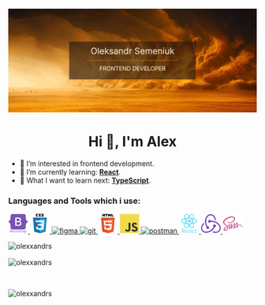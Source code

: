 [![MasterHead](Olexxandr_S.png)](https://0lexxandr-s-portfolio.vercel.app/)

<h1 align="center">Hi 👋, I'm Alex</h1>

- 👀 I’m interested in frontend development.
- 🌱 I’m currently learning: [**React**](https://reactjs.org/).
- 🤔 What I want to learn next: [**TypeScript**](https://www.typescriptlang.org/).

<h3 align="left">Languages and Tools which i use:</h3>
<p align="left"> <a href="https://getbootstrap.com" target="_blank" rel="noreferrer"> <img src="https://raw.githubusercontent.com/devicons/devicon/master/icons/bootstrap/bootstrap-plain-wordmark.svg" alt="bootstrap" width="40" height="40"/> </a> <a href="https://www.w3schools.com/css/" target="_blank" rel="noreferrer"> <img src="https://raw.githubusercontent.com/devicons/devicon/master/icons/css3/css3-original-wordmark.svg" alt="css3" width="40" height="40"/> </a> <a href="https://www.figma.com/" target="_blank" rel="noreferrer"> <img src="https://www.vectorlogo.zone/logos/figma/figma-icon.svg" alt="figma" width="40" height="40"/> </a> <a href="https://git-scm.com/" target="_blank" rel="noreferrer"> <img src="https://www.vectorlogo.zone/logos/git-scm/git-scm-icon.svg" alt="git" width="40" height="40"/> </a> <a href="https://www.w3.org/html/" target="_blank" rel="noreferrer"> <img src="https://raw.githubusercontent.com/devicons/devicon/master/icons/html5/html5-original-wordmark.svg" alt="html5" width="40" height="40"/> </a> <a href="https://developer.mozilla.org/en-US/docs/Web/JavaScript" target="_blank" rel="noreferrer"> <img src="https://raw.githubusercontent.com/devicons/devicon/master/icons/javascript/javascript-original.svg" alt="javascript" width="40" height="40"/> </a>  <a href="https://postman.com" target="_blank" rel="noreferrer"> <img src="https://www.vectorlogo.zone/logos/getpostman/getpostman-icon.svg" alt="postman" width="40" height="40"/> </a> <a href="https://reactjs.org/" target="_blank" rel="noreferrer"> <img src="https://raw.githubusercontent.com/devicons/devicon/master/icons/react/react-original-wordmark.svg" alt="react" width="40" height="40"/> </a> <a href="https://redux.js.org" target="_blank" rel="noreferrer"> <img src="https://raw.githubusercontent.com/devicons/devicon/master/icons/redux/redux-original.svg" alt="redux" width="40" height="40"/> </a> <a href="https://sass-lang.com" target="_blank" rel="noreferrer"> <img src="https://raw.githubusercontent.com/devicons/devicon/master/icons/sass/sass-original.svg" alt="sass" width="40" height="40"/> </a> </p>

<p>&nbsp;<img align="left" src="https://github-readme-stats.vercel.app/api?username=olexxandrs&show_icons=true&theme=onedark&title_color=adbac7&text_color=cdd9e5&bg_color=22272e&locale=en" alt="olexxandrs" /></p>

<p><img align="center" src="https://github-readme-stats.vercel.app/api/top-langs?username=olexxandrs&show_icons=true&theme=onedark&title_color=adbac7&text_color=cdd9e5&bg_color=22272e&locale=en&layout=compact" alt="olexxandrs" /></p>
<br>
<p><img align="center" src="https://github-readme-streak-stats.herokuapp.com/?user=olexxandrs&theme=highcontrast" alt="olexxandrs" /></p>
